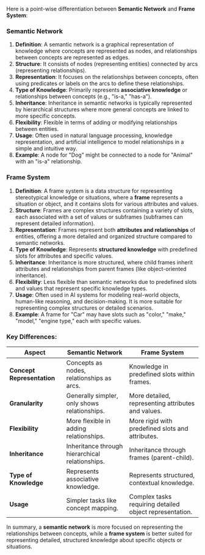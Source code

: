 Here is a point-wise differentiation between **Semantic Network** and **Frame System**:

### **Semantic Network**
1. **Definition**: A semantic network is a graphical representation of knowledge where concepts are represented as nodes, and relationships between concepts are represented as edges.
2. **Structure**: It consists of nodes (representing entities) connected by arcs (representing relationships).
3. **Representation**: It focuses on the relationships between concepts, often using predicates or labels on the arcs to define these relationships.
4. **Type of Knowledge**: Primarily represents **associative knowledge** or relationships between concepts (e.g., "is-a," "has-a").
5. **Inheritance**: Inheritance in semantic networks is typically represented by hierarchical structures where more general concepts are linked to more specific concepts.
6. **Flexibility**: Flexible in terms of adding or modifying relationships between entities.
7. **Usage**: Often used in natural language processing, knowledge representation, and artificial intelligence to model relationships in a simple and intuitive way.
8. **Example**: A node for "Dog" might be connected to a node for "Animal" with an "is-a" relationship.

### **Frame System**
1. **Definition**: A frame system is a data structure for representing stereotypical knowledge or situations, where a **frame** represents a situation or object, and it contains slots for various attributes and values.
2. **Structure**: Frames are complex structures containing a variety of slots, each associated with a set of values or subframes (subframes can represent detailed information).
3. **Representation**: Frames represent both **attributes and relationships** of entities, offering a more detailed and organized structure compared to semantic networks.
4. **Type of Knowledge**: Represents **structured knowledge** with predefined slots for attributes and specific values.
5. **Inheritance**: Inheritance is more structured, where child frames inherit attributes and relationships from parent frames (like object-oriented inheritance).
6. **Flexibility**: Less flexible than semantic networks due to predefined slots and values that represent specific knowledge types.
7. **Usage**: Often used in AI systems for modeling real-world objects, human-like reasoning, and decision-making. It is more suitable for representing complex structures or detailed scenarios.
8. **Example**: A frame for "Car" may have slots such as "color," "make," "model," "engine type," each with specific values.

### **Key Differences:**
| **Aspect**              | **Semantic Network**                            | **Frame System**                        |
|-------------------------|-------------------------------------------------|-----------------------------------------|
| **Concept Representation** | Concepts as nodes, relationships as arcs.      | Knowledge in predefined slots within frames. |
| **Granularity**         | Generally simpler, only shows relationships.   | More detailed, representing attributes and values. |
| **Flexibility**         | More flexible in adding relationships.          | More rigid with predefined slots and attributes. |
| **Inheritance**         | Inheritance through hierarchical relationships. | Inheritance through frames (parent-child). |
| **Type of Knowledge**   | Represents associative knowledge.              | Represents structured, contextual knowledge. |
| **Usage**               | Simpler tasks like concept mapping.            | Complex tasks requiring detailed object representation. |

In summary, a **semantic network** is more focused on representing the relationships between concepts, while a **frame system** is better suited for representing detailed, structured knowledge about specific objects or situations.